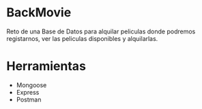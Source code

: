 # BackMovie

Reto de una Base de Datos para alquilar peliculas donde podremos registarnos, ver las peliculas disponibles y alquilarlas.

# Herramientas
- Mongoose
- Express
- Postman
